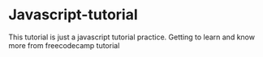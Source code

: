 # Javascript-tutorial
  This tutorial is just a javascript tutorial practice.
  Getting to learn and know more from freecodecamp tutorial
